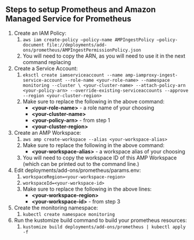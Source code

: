 ## Steps to setup Prometheus and Amazon Managed Service for Prometheus
1. Create an IAM Policy:
    1. `aws iam create-policy —policy-name AMPIngestPolicy —policy-document file://deployments/add-ons/prometheus/AMPIngestPermissionPolicy.json`
    2. You will need to copy the ARN, as you will need to use it in the next command replacing <your-policy-arn>
2. Create a Service Account:
    1. `eksctl create iamserviceaccount --name amp-iamproxy-ingest-service-account --role-name <your-role-name> --namespace monitoring --cluster \
<your-cluster-name> --attach-policy-arn <your-policy-arn> --override-existing-serviceaccounts --approve --region <your-cluster-region>`
    2. Make sure to replace the following in the above command:
        * **\<your-role-name\>** - a role name of your choosing
        * **\<your-cluster-name\>**
        * **\<your-policy-arn\>** - from step 1
        * **\<your-cluster-region\>**
3. Create an AMP Workspace:
    1. `aws amp create-workspace --alias <your-workspace-alias>`
    2. Make sure to replace the following in the above command:
        * **\<your-workspace-alias\>** - a workspace alias of your choosing
    3. You will need to copy the workspace ID of this AMP Workspace (which can be printed out to the command line.)
4. Edit deployments/add-ons/prometheus/params.env:
    1. `workspaceRegion=<your-workspace-region>`
    2. `workspaceId=<your-workspace-id>`
    3. Make sure to replace the following in the above lines:
        * **\<your-workspace-region\>**
        * **\<your-workspace-id\>** - from step 3
5. Create the monitoring namespace:
    1. `kubectl create namespace monitoring`
6. Run the kustomize build command to build your prometheus resources:
    1. `kustomize build deployments/add-ons/prometheus | kubectl apply -f`
